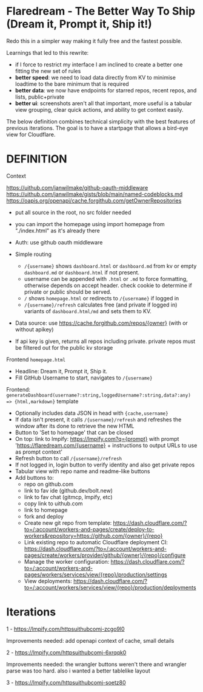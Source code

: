 # Flaredream - The Better Way To Ship (Dream it, Prompt it, Ship it!)

Redo this in a simpler way making it fully free and the fastest possible.

Learnings that led to this rewrite:

- if I force to restrict my interface I am inclined to create a better one fitting the new set of rules
- **better speed**: we need to load data directly from KV to minimise loadtime to the bare minimum that is required
- **better data**: we now have endpoints for starred repos, recent repos, and lists, public+private
- **better ui**: screenshots aren't all that important, more useful is a tabular view grouping, clear quick actions, and ability to get context easily.

The below definition combines technical simplicity with the best features of previous iterations. The goal is to have a startpage that allows a bird-eye view for Cloudflare.

# DEFINITION

Context

https://uithub.com/janwilmake/github-oauth-middleware
https://uithub.com/janwilmake/gists/blob/main/named-codeblocks.md
https://oapis.org/openapi/cache.forgithub.com/getOwnerRepositories

- put all source in the root, no src folder needed
- you can import the homepage using import homepage from "./index.html" as it's already there
- Auth: use github oauth middleware

- Simple routing
    - `/{username}` shows `dashboard.html` or `dashboard.md` from kv or empty `dashboard.md` or `dashboard.html` if not present.
    - username can be appended with `.html` or `.md` to force formatting, otherwise depends on accept header. check cookie to determine if private or public should be served.
    - `/` shows `homepage.html` or redirects to `/{username}` if logged in
    - `/{username}/refresh` calculates free (and private if logged in) variants of `dashboard.html/md` and sets them to KV.

- Data source: use https://cache.forgithub.com/repos/{owner} (with or without apikey)
- If api key is given, returns all repos including private. private repos must be filtered out for the public kv storage

Frontend `homepage.html`

- Headline: Dream it, Prompt it, Ship it.
- Fill GitHub Username to start, navigates to `/{username}`

Frontend: `generateDashboard(username?:string,loggedUsername?:string,data?:any) => {html,markdown}` template

- Optionally includes data JSON in head with `{cache,username}`
- If data isn't present, it calls `/{username}/refresh` and refreshes the window after its done to retrieve the new HTML
- Button to 'Set to homepage' that can be closed
- On top: link to lmpify: https://lmpify.com?q={prompt} with prompt 'https://flaredream.com/{username} + instructions to output URLs to use as prompt context'
- Refresh button to call `/{username}/refresh`
- If not logged in, login button to verify identity and also get private repos
- Tabular view with repo name and readme-like buttons
- Add buttons to:
    - repo on github.com
    - link to fav ide (github.dev/bolt.new)
    - link to fav chat (gitmcp, lmpify, etc)
    - copy link to uithub.com
    - link to homepage
    - fork and deploy
    - Create new git repo from template: https://dash.cloudflare.com/?to=/:account/workers-and-pages/create/deploy-to-workers&repository=https://github.com/{owner}/{repo}
    - Link existing repo to automatic Cloudflare deployment CI: https://dash.cloudflare.com/?to=/:account/workers-and-pages/create/workers/provider/github/{owner}/{repo}/configure
    - Manage the worker configuration: https://dash.cloudflare.com/?to=/:account/workers-and-pages/workers/services/view/{repo}/production/settings
    - View deployments: https://dash.cloudflare.com/?to=/:account/workers/services/view/{repo}/production/deployments



# Iterations


1 - https://lmpify.com/httpsuithubcomj-zcgo9l0 

Improvements needed: add openapi context of cache, small details

2 - https://lmpify.com/httpsuithubcomj-6xrqqk0

Improvements needed: the wrangler buttons weren't there and wrangler parse was too hard. also i wanted a better tablelike layout

3 - https://lmpify.com/httpsuithubcomj-soetz80
